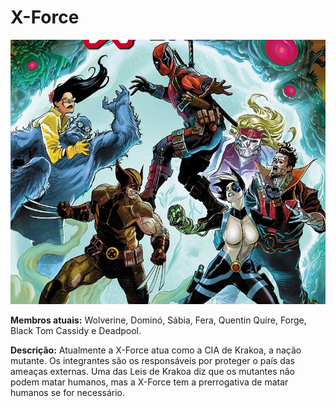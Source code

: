# X-Force

![](https://github.com/GuilhermeKotchergenko/projeto-versionamento-santandercoders/blob/main/paginas/imagens/xforce.jpg?raw=true)

**Membros atuais:** Wolverine, Dominó, Sábia, Fera, Quentin Quire, Forge, Black Tom Cassidy e Deadpool.

**Descrição:** Atualmente a X-Force atua como a CIA de Krakoa, a nação mutante. Os integrantes são os responsáveis por proteger o país das ameaças externas. Uma das Leis de Krakoa diz que os mutantes não podem matar humanos, mas a X-Force tem a prerrogativa de matar humanos se for necessário.
